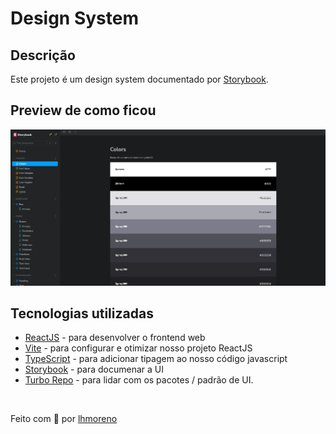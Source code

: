 # Design System

## Descrição

Este projeto é um design system documentado por [Storybook](https://github.com/storybookjs/storybook).

## Preview de como ficou

<div align="center">
  <img src=".github/preview.png" alt="Logo mostrando o ignite timer" />
</div>

## Tecnologias utilizadas

- [ReactJS](https://github.com/facebook/react) - para desenvolver o frontend web
- [Vite](https://github.com/vitejs/vite) - para configurar e otimizar nosso projeto ReactJS
- [TypeScript](https://github.com/microsoft/TypeScript) - para adicionar tipagem ao nosso código javascript
- [Storybook](https://github.com/storybookjs/storybook) - para documenar a UI
- [Turbo Repo](https://github.com/vercel/turbo) - para lidar com os pacotes / padrão de UI.

<br />

Feito com 💙 por [lhmoreno](https://github.com/lhmoreno)
